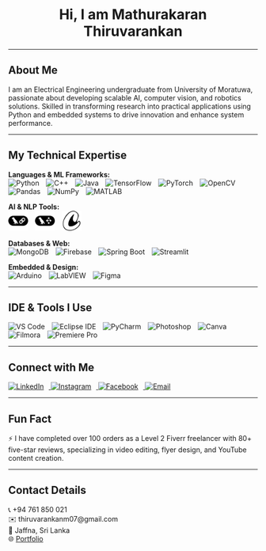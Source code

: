 <h1 align="center">Hi, I am <b>Mathurakaran Thiruvarankan</b></h1>

---

<h2>About Me</h2>
<p>
I am an Electrical Engineering undergraduate from University of Moratuwa, passionate about developing scalable AI, computer vision, and robotics solutions. Skilled in transforming research into practical applications using Python and embedded systems to drive innovation and enhance system performance.
</p>

---

<h2>My Technical Expertise</h2>

<p>
<!-- Programming Languages & ML Frameworks -->
<strong>Languages & ML Frameworks:</strong> <br>
<img src="https://img.icons8.com/color/50/python.png" alt="Python" width="40" height="40" style="margin-right: 10px;" />
<img src="https://img.icons8.com/color/50/c-plus-plus-logo.png" alt="C++" width="40" height="40" style="margin-right: 10px;" />
<img src="https://img.icons8.com/color/50/java-coffee-cup-logo--v1.png" alt="Java" width="40" height="40" style="margin-right: 10px;" />
<img src="https://img.icons8.com/color/50/tensorflow.png" alt="TensorFlow" width="40" height="40" style="margin-right: 10px;" />
<img src="https://img.icons8.com/arcade/64/pytorch.png" alt="PyTorch" width="40" height="40" style="margin-right: 10px;" />
<img src="https://img.icons8.com/fluency/50/opencv.png" alt="OpenCV" width="40" height="40" style="margin-right: 10px;" />
<img src="https://img.icons8.com/color/50/pandas.png" alt="Pandas" width="40" height="40" style="margin-right: 10px;" />
<img src="https://img.icons8.com/color/50/numpy.png" alt="NumPy" width="40" height="40" style="margin-right: 10px;" />
<img src="https://img.icons8.com/color/50/matlab.png" alt="MATLAB" width="40" height="40" style="margin-right: 10px;" />
</p>

<p>
<!-- AI & NLP Technologies -->
<strong>AI & NLP Tools:</strong> <br>
<img src="https://raw.githubusercontent.com/ThiruvarankanM/SVG_images/main/langchain.svg" alt="LangChain" width="40" height="40" style="margin-right: 10px;" />
<img src="https://raw.githubusercontent.com/ThiruvarankanM/SVG_images/main/langgraph.svg" alt="LangGraph" width="40" height="40" style="margin-right: 10px;" />
<img src="https://raw.githubusercontent.com/ThiruvarankanM/SVG_images/main/crewai.svg" alt="CrewAI" width="40" height="40" style="margin-right: 10px;" />
<!-- For MCP Server, RAG, Fine-tuning, OpenRouter AI - no official icons so skip or add text -->
</p>

<p>
<!-- Databases & Web Development -->
<strong>Databases & Web:</strong> <br>
<img src="https://img.icons8.com/color/50/mongo-db.png" alt="MongoDB" width="40" height="40" style="margin-right: 10px;" />
<img src="https://img.icons8.com/color/50/firebase.png" alt="Firebase" width="40" height="40" style="margin-right: 10px;" />
<img src="https://img.icons8.com/color/50/spring-logo.png" alt="Spring Boot" width="40" height="40" style="margin-right: 10px;" />
<img src="https://img.icons8.com/color/50/streamlit.png" alt="Streamlit" width="40" height="40" style="margin-right: 10px;" />
</p>

<p>
<!-- Embedded & Design Tools -->
<strong>Embedded & Design:</strong> <br>
<img src="https://img.icons8.com/fluency/50/arduino.png" alt="Arduino" width="40" height="40" style="margin-right: 10px;" />
<img src="https://img.icons8.com/color/50/labview.png" alt="LabVIEW" width="40" height="40" style="margin-right: 10px;" />
<img src="https://img.icons8.com/color/50/figma.png" alt="Figma" width="40" height="40" style="margin-right: 10px;" />
</p>

---

<h2>IDE & Tools I Use</h2>

<p>
<img src="https://img.icons8.com/fluency/50/visual-studio-code-2019.png" alt="VS Code" width="40" height="40" style="margin-right: 10px;" />
<img src="https://img.icons8.com/color/50/eclipse-ide.png" alt="Eclipse IDE" width="40" height="40" style="margin-right: 10px;" />
<img src="https://img.icons8.com/color/50/pycharm.png" alt="PyCharm" width="40" height="40" style="margin-right: 10px;" />
<img src="https://img.icons8.com/fluency/50/adobe-photoshop.png" alt="Photoshop" width="40" height="40" style="margin-right: 10px;" />
<img src="https://img.icons8.com/fluency/50/canva.png" alt="Canva" width="40" height="40" style="margin-right: 10px;" />
<img src="https://img.icons8.com/color/50/filmora.png" alt="Filmora" width="40" height="40" style="margin-right: 10px;" />
<img src="https://img.icons8.com/color/50/adobe-premiere-pro--v1.png" alt="Premiere Pro" width="40" height="40" style="margin-right: 10px;" />
</p>

---

<h2>Connect with Me</h2>
<p>
<a href="https://www.linkedin.com/in/thiruvarankanm07" target="_blank">
  <img src="https://raw.githubusercontent.com/rahuldkjain/github-profile-readme-generator/master/src/images/icons/Social/linked-in-alt.svg" alt="LinkedIn" height="30" width="40" style="margin-right: 10px;"/>
</a>
<a href="https://www.instagram.com/thiruvarankanm07" target="_blank">
  <img src="https://raw.githubusercontent.com/rahuldkjain/github-profile-readme-generator/master/src/images/icons/Social/instagram.svg" alt="Instagram" height="30" width="40" style="margin-right: 10px;"/>
</a>
<a href="https://www.facebook.com/thiruvarankanm07" target="_blank">
  <img src="https://raw.githubusercontent.com/rahuldkjain/github-profile-readme-generator/master/src/images/icons/Social/facebook.svg" alt="Facebook" height="30" width="40" style="margin-right: 10px;"/>
</a>
<a href="mailto:thiruvarankanm07@gmail.com" target="_blank">
  <img src="https://raw.githubusercontent.com/rahuldkjain/github-profile-readme-generator/master/src/images/icons/Social/google-mail.svg" alt="Email" height="30" width="40" style="margin-right: 10px;"/>
</a>
</p>

---

<h2>Fun Fact</h2>

<p>
⚡ I have completed over 100 orders as a Level 2 Fiverr freelancer with 80+ five-star reviews, specializing in video editing, flyer design, and YouTube content creation.
</p>

---

<h2>Contact Details</h2>

<p>
📞 +94 761 850 021 <br />
✉️ thiruvarankanm07@gmail.com <br />
📍 Jaffna, Sri Lanka <br />
🌐 <a href="https://thiruvarankanm07.github.io/" target="_blank">Portfolio</a>
</p>
